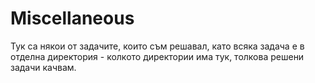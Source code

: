 # Miscellaneous

Тук са някои от задачите, които съм решавал, като всяка задача е в отделна директория - колкото директории има тук, толкова решени задачи качвам.
